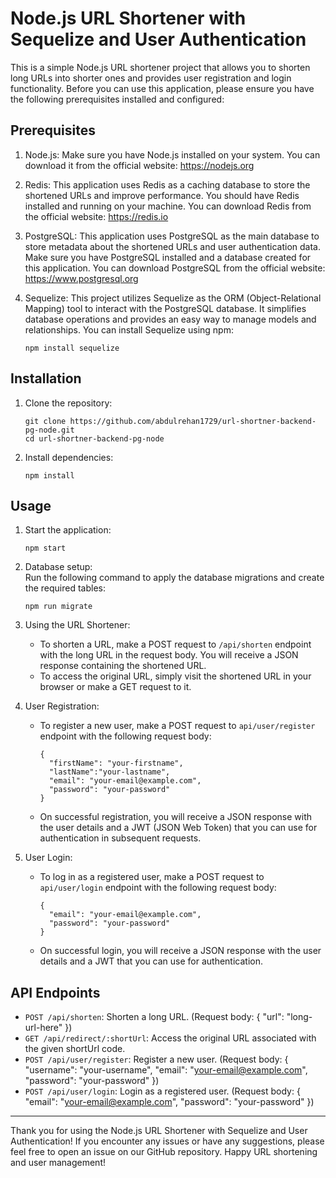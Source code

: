 # Node.js URL Shortener with Sequelize and User Authentication

This is a simple Node.js URL shortener project that allows you to shorten long URLs into shorter ones and provides user registration and login functionality. Before you can use this application, please ensure you have the following prerequisites installed and configured:

## Prerequisites

1. Node.js: Make sure you have Node.js installed on your system. You can download it from the official website: https://nodejs.org

2. Redis: This application uses Redis as a caching database to store the shortened URLs and improve performance. You should have Redis installed and running on your machine. You can download Redis from the official website: https://redis.io

3. PostgreSQL: This application uses PostgreSQL as the main database to store metadata about the shortened URLs and user authentication data. Make sure you have PostgreSQL installed and a database created for this application. You can download PostgreSQL from the official website: https://www.postgresql.org

4. Sequelize: This project utilizes Sequelize as the ORM (Object-Relational Mapping) tool to interact with the PostgreSQL database. It simplifies database operations and provides an easy way to manage models and relationships. You can install Sequelize using npm:

   ```
   npm install sequelize
   ```

## Installation

1. Clone the repository:

   ```
   git clone https://github.com/abdulrehan1729/url-shortner-backend-pg-node.git
   cd url-shortner-backend-pg-node
   ```

2. Install dependencies:

   ```
   npm install
   ```

## Usage

1. Start the application:

   ```
   npm start
   ```

2. Database setup:  
   Run the following command to apply the database migrations and create the required tables:

   ```
   npm run migrate
   ```

3. Using the URL Shortener:

   - To shorten a URL, make a POST request to `/api/shorten` endpoint with the long URL in the request body. You will receive a JSON response containing the shortened URL.
   - To access the original URL, simply visit the shortened URL in your browser or make a GET request to it.

4. User Registration:

   - To register a new user, make a POST request to `api/user/register` endpoint with the following request body:

     ```
     {
       "firstName": "your-firstname",
       "lastName":"your-lastname",
       "email": "your-email@example.com",
       "password": "your-password"
     }
     ```

   - On successful registration, you will receive a JSON response with the user details and a JWT (JSON Web Token) that you can use for authentication in subsequent requests.

5. User Login:

   - To log in as a registered user, make a POST request to `api/user/login` endpoint with the following request body:

     ```
     {
       "email": "your-email@example.com",
       "password": "your-password"
     }
     ```

   - On successful login, you will receive a JSON response with the user details and a JWT that you can use for authentication.

## API Endpoints

- `POST /api/shorten`: Shorten a long URL. (Request body: { "url": "long-url-here" })
- `GET /api/redirect/:shortUrl`: Access the original URL associated with the given shortUrl code.
- `POST /api/user/register`: Register a new user. (Request body: { "username": "your-username", "email": "your-email@example.com", "password": "your-password" })
- `POST /api/user/login`: Login as a registered user. (Request body: { "email": "your-email@example.com", "password": "your-password" })

---

Thank you for using the Node.js URL Shortener with Sequelize and User Authentication! If you encounter any issues or have any suggestions, please feel free to open an issue on our GitHub repository. Happy URL shortening and user management!
